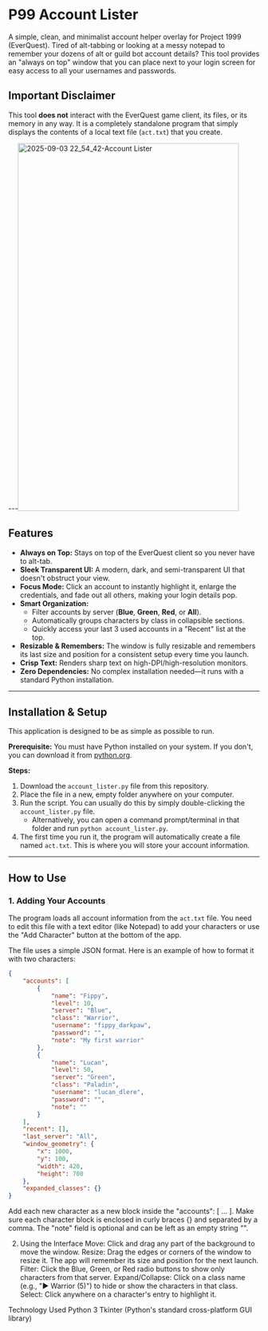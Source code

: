 # P99 Account Lister
A simple, clean, and minimalist account helper overlay for Project 1999 (EverQuest). Tired of alt-tabbing or looking at a messy notepad to remember your dozens of alt or guild bot account details? This tool provides an "always on top" window that you can place next to your login screen for easy access to all your usernames and passwords.

## Important Disclaimer

This tool **does not** interact with the EverQuest game client, its files, or its memory in any way. It is a completely standalone program that simply displays the contents of a local text file (`act.txt`) that you create. 

---<img width="443" height="738" alt="2025-09-03 22_54_42-Account Lister" src="https://github.com/user-attachments/assets/6589cf5a-ec2d-4bef-b033-6d25e8d1ba4f" />


## Features

*   **Always on Top:** Stays on top of the EverQuest client so you never have to alt-tab.
*   **Sleek Transparent UI:** A modern, dark, and semi-transparent UI that doesn't obstruct your view.
*   **Focus Mode:** Click an account to instantly highlight it, enlarge the credentials, and fade out all others, making your login details pop.
*   **Smart Organization:**
    *   Filter accounts by server (**Blue**, **Green**, **Red**, or **All**).
    *   Automatically groups characters by class in collapsible sections.
    *   Quickly access your last 3 used accounts in a "Recent" list at the top.
*   **Resizable & Remembers:** The window is fully resizable and remembers its last size and position for a consistent setup every time you launch.
*   **Crisp Text:** Renders sharp text on high-DPI/high-resolution monitors.
*   **Zero Dependencies:** No complex installation needed—it runs with a standard Python installation.


---

## Installation & Setup

This application is designed to be as simple as possible to run.

**Prerequisite:** You must have Python installed on your system. If you don't, you can download it from [python.org](https://www.python.org/downloads/).

**Steps:**

1.  Download the `account_lister.py` file from this repository.
2.  Place the file in a new, empty folder anywhere on your computer.
3.  Run the script. You can usually do this by simply double-clicking the `account_lister.py` file.
    *   Alternatively, you can open a command prompt/terminal in that folder and run `python account_lister.py`.
4.  The first time you run it, the program will automatically create a file named `act.txt`. This is where you will store your account information.

---

## How to Use

### 1. Adding Your Accounts

The program loads all account information from the `act.txt` file. You need to edit this file with a text editor (like Notepad) to add your characters or use the "Add Character" button at the bottom of the app. 

The file uses a simple JSON format. Here is an example of how to format it with two characters:

```json
{
    "accounts": [
        {
            "name": "Fippy",
            "level": 10,
            "server": "Blue",
            "class": "Warrior",
            "username": "fippy_darkpaw",
            "password": "",
            "note": "My first warrior"
        },
        {
            "name": "Lucan",
            "level": 50,
            "server": "Green",
            "class": "Paladin",
            "username": "lucan_dlere",
            "password": "",
            "note": ""
        }
    ],
    "recent": [],
    "last_server": "All",
    "window_geometry": {
        "x": 1000,
        "y": 100,
        "width": 420,
        "height": 700
    },
    "expanded_classes": {}
}
```

Add each new character as a new block inside the "accounts": [ ... ].
Make sure each character block is enclosed in curly braces {} and separated by a comma.
The "note" field is optional and can be left as an empty string "".

2. Using the Interface
Move: Click and drag any part of the background to move the window.
Resize: Drag the edges or corners of the window to resize it. The app will remember its size and position for the next launch.
Filter: Click the Blue, Green, or Red radio buttons to show only characters from that server.
Expand/Collapse: Click on a class name (e.g., "▶ Warrior (5)") to hide or show the characters in that class.
Select: Click anywhere on a character's entry to highlight it.

Technology Used
Python 3
Tkinter (Python's standard cross-platform GUI library)
